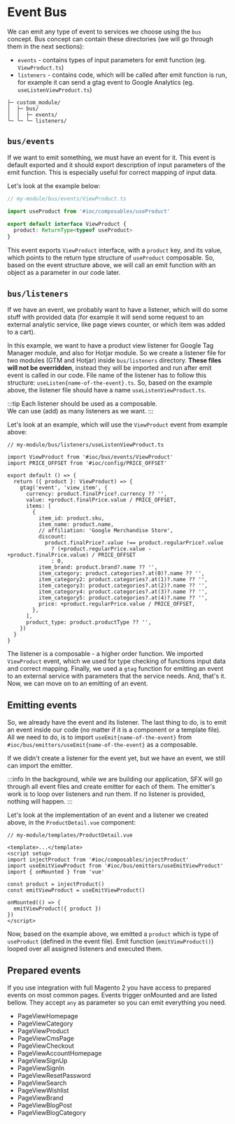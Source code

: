 # Event Bus

We can emit any type of event to services we choose using the `bus` concept. Bus concept can contain these directories (we will go through them in the next sections):

- `events` - contains types of input parameters for emit function (eg. `ViewProduct.ts`)
- `listeners` - contains code, which will be called after emit function is run, for example it can send a gtag event to Google Analytics (eg. `useListenViewProduct.ts`)

```
├─ custom_module/
│  ├─ bus/
│  │  ├─ events/
└─ └─ └─ listeners/
```

## `bus/events`

If we want to emit something, we must have an event for it. This event is default exported and it should export description of input parameters of the emit function. This is especially useful for correct mapping of input data.

Let's look at the example below:

```ts
// my-module/bus/events/ViewProduct.ts

import useProduct from '#ioc/composables/useProduct'

export default interface ViewProduct {
  product: ReturnType<typeof useProduct>
}
```

This event exports `ViewProduct` interface, with a `product` key, and its value, which points to the return type structure of `useProduct` composable. So, based on the event structure above, we will call an emit function with an object as a parameter in our code later.

## `bus/listeners`

If we have an event, we probably want to have a listener, which will do some stuff with provided data (for example it will send some request to an external analytic service, like page views counter, or which item was added to a cart).

In this example, we want to have a product view listener for Google Tag Manager module, and also for Hotjar module. So we create a listener file for two modules (GTM and Hotjar) inside `bus/listeners` directory. **These files will not be overridden**, instead they will be imported and run after emit event is called in our code. File name of the listener has to follow this structure: `useListen{name-of-the-event}.ts`. So, based on the example above, the listener file should have a name `useListenViewProduct.ts`.

:::tip
Each listener should be used as a composable. <br />
We can use (add) as many listeners as we want.
:::

Let's look at an example, which will use the `ViewProduct` event from example above:

```ts{3,7}
// my-module/bus/listeners/useListenViewProduct.ts

import ViewProduct from '#ioc/bus/events/ViewProduct'
import PRICE_OFFSET from '#ioc/config/PRICE_OFFSET'

export default () => {
  return ({ product }: ViewProduct) => {
    gtag('event', 'view_item', {
      currency: product.finalPrice?.currency ?? '',
      value: +product.finalPrice.value / PRICE_OFFSET,
      items: [
        {
          item_id: product.sku,
          item_name: product.name,
          // affiliation: 'Google Merchandise Store',
          discount:
            product.finalPrice?.value !== product.regularPrice?.value
              ? (+product.regularPrice.value - +product.finalPrice.value) / PRICE_OFFSET
              : 0,
          item_brand: product.brand?.name ?? '',
          item_category: product.categories?.at(0)?.name ?? '',
          item_category2: product.categories?.at(1)?.name ?? '',
          item_category3: product.categories?.at(2)?.name ?? '',
          item_category4: product.categories?.at(3)?.name ?? '',
          item_category5: product.categories?.at(4)?.name ?? '',
          price: +product.regularPrice.value / PRICE_OFFSET,
        },
      ],
      product_type: product.productType ?? '',
    })
  }
}
```

The listener is a composable - a higher order function. We imported `ViewProduct` event, which we used for type checking of functions input data and correct mapping. Finally, we used a `gtag` function for emitting an event to an external service with parameters that the service needs. And, that's it. Now, we can move on to an emitting of an event.

## Emitting events

So, we already have the event and its listener. The last thing to do, is to emit an event inside our code (no matter if it is a component or a template file). All we need to do, is to import `useEmit{name-of-the-event}` from `#ioc/bus/emitters/useEmit{name-of-the-event}` as a composable.

If we didn't create a listener for the event yet, but we have an event, we still can import the emitter.

:::info
In the background, while we are building our application, SFX will go through all event files and create emitter for each of them. The emitter's work is to loop over listeners and run them. If no listener is provided, nothing will happen.
:::

Let's look at the implementation of an event and a listener we created above, in the `ProductDetail.vue` component:

```vue{6,10,13}
// my-module/templates/ProductDetail.vue

<template>...</template>
<script setup>
import injectProduct from '#ioc/composables/injectProduct'
import useEmitViewProduct from '#ioc/bus/emitters/useEmitViewProduct'
import { onMounted } from 'vue'

const product = injectProduct()
const emitViewProduct = useEmitViewProduct()

onMounted(() => {
  emitViewProduct({ product })
})
</script>
```

Now, based on the example above, we emitted a `product` which is type of `useProduct` (defined in the event file). Emit function (`emitViewProduct()`) looped over all assigned listeners and executed them.

## Prepared events

If you use integration with full Magento 2 you have access to prepared events on most common pages. Events trigger onMounted and are listed bellow. They accept `any` as parameter so you can emit everything you need.

- PageViewHomepage
- PageViewCategory
- PageViewProduct
- PageViewCmsPage
- PageViewCheckout
- PageViewAccountHomepage
- PageViewSignUp
- PageViewSignIn
- PageViewResetPassword
- PageViewSearch
- PageViewWishlist
- PageViewBrand
- PageViewBlogPost
- PageViewBlogCategory

